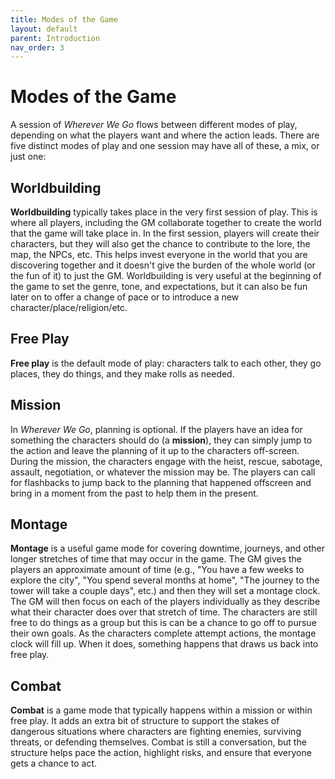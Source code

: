 ```yaml
---
title: Modes of the Game
layout: default
parent: Introduction
nav_order: 3
---
```


# Modes of the Game
A session of *Wherever We Go* flows between different modes of play, depending on what the players want and where the action leads. There are five distinct modes of play and one session may have all of these, a mix, or just one:

## Worldbuilding

**Worldbuilding** typically takes place in the very first session of play. This is where all players, including the GM collaborate together to create the world that the game will take place in. In the first session, players will create their characters, but they will also get the chance to contribute to the lore, the map, the NPCs, etc. This helps invest everyone in the world that you are discovering together and it doesn't give the burden of the whole world (or the fun of it) to just the GM. Worldbuilding is very useful at the beginning of the game to set the genre, tone, and expectations, but it can also be fun later on to offer a change of pace or to introduce a new character/place/religion/etc.

## Free Play

**Free play** is the default mode of play: characters talk to each other, they go places, they do things, and they make rolls as needed. 

## Mission
In *Wherever We Go*, planning is optional. If the players have an idea for something the characters should do (a **mission**), they can simply jump to the action and leave the planning of it up to the characters off-screen. During the mission, the characters engage with the heist, rescue, sabotage, assault, negotiation, or whatever the mission may be. The players can call for flashbacks to jump back to the planning that happened offscreen and bring in a moment from the past to help them in the present.

## Montage
**Montage** is a useful game mode for covering downtime, journeys, and other longer stretches of time that may occur in the game. The GM gives the players an approximate amount of time (e.g., "You have a few weeks to explore the city", "You spend several months at home", "The journey to the tower will take a couple days", etc.) and then they will set a montage clock. The GM will then focus on each of the players individually as they describe what their character does over that stretch of time. The characters are still free to do things as a group but this is can be a chance to go off to pursue their own goals. As the characters complete attempt actions, the montage clock will fill up. When it does, something happens that draws us back into free play.

## Combat
**Combat** is a game mode that typically happens within a mission or within free play. It adds an extra bit of structure to support the stakes of dangerous situations where characters are fighting enemies, surviving threats, or defending themselves. Combat is still a conversation, but the structure helps pace the action, highlight risks, and ensure that everyone gets a chance to act.